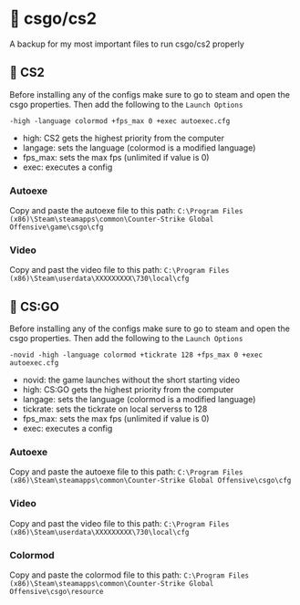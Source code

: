 # 🎯 csgo/cs2
A backup for my most important files to run csgo/cs2 properly

## 📝 CS2
Before installing any of the configs make sure to go to steam and open the csgo properties. Then add the following to the `Launch Options`

```
-high -language colormod +fps_max 0 +exec autoexec.cfg
```

- high: CS2 gets the highest priority from the computer
- langage: sets the language (colormod is a modified language)
- fps_max: sets the max fps (unlimited if value is 0)
- exec: executes a config

### Autoexe
Copy and paste the autoexe file to this path: `C:\Program Files (x86)\Steam\steamapps\common\Counter-Strike Global Offensive\game\csgo\cfg`

### Video
Copy and past the video file to this path: `C:\Program Files (x86)\Steam\userdata\XXXXXXXXX\730\local\cfg`

## 📝 CS:GO
Before installing any of the configs make sure to go to steam and open the csgo properties. Then add the following to the `Launch Options`

```
-novid -high -language colormod +tickrate 128 +fps_max 0 +exec autoexec.cfg
```

- novid: the game launches without the short starting video
- high: CS:GO gets the highest priority from the computer
- langage: sets the language (colormod is a modified language)
- tickrate: sets the tickrate on local serverss to 128
- fps_max: sets the max fps (unlimited if value is 0)
- exec: executes a config

### Autoexe
Copy and paste the autoexe file to this path: `C:\Program Files (x86)\Steam\steamapps\common\Counter-Strike Global Offensive\csgo\cfg`

### Video
Copy and past the video file to this path: `C:\Program Files (x86)\Steam\userdata\XXXXXXXXX\730\local\cfg`

### Colormod
Copy and paste the colormod file to this path: `C:\Program Files (x86)\Steam\steamapps\common\Counter-Strike Global Offensive\csgo\resource`

